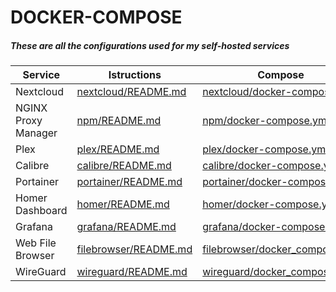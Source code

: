 # DOCKER-COMPOSE
##### These are all the configurations used for my self-hosted services

| Service             | Istructions                              | Compose                                             |
|---------------------|------------------------------------------|-----------------------------------------------------|
| Nextcloud           | [nextcloud/README.md][RMEnextcloud]      | [nextcloud/docker-compose.yml][DCOMPnextcloud]      |
| NGINX Proxy Manager | [npm/README.md][RMEnpm]                  | [npm/docker-compose.yml][DCOMPnpm]                  |
| Plex                | [plex/README.md][RMEplex]                | [plex/docker-compose.yml][DCOMPplex]                |
| Calibre             | [calibre/README.md][RMEcalibre]          | [calibre/docker-compose.yml][DCOMPcalibre]          |
| Portainer           | [portainer/README.md][RMEportainer]      | [portainer/docker-compose.yml][DCOMPportainer]      |
| Homer Dashboard     | [homer/README.md][RMEhomer]              | [homer/docker-compose.yml][DCOMPhomer]              |
| Grafana             | [grafana/README.md][RMEgrafana]          | [grafana/docker-compose.yml][DCOMPgrafana]          |
| Web File Browser    | [filebrowser/README.md][RMEfilebrowser]  | [filebrowser/docker_compose.yml][DCOMPfilebrowser]  |
| WireGuard           | [wireguard/README.md][RMEwireguard]      | [wireguard/docker_compose.yml][DCOMPwireguard]      |

   [RMEnextcloud]: <https://github.com/DanielSaccardo/Docker-compose-services/blob/main/nextcloud/README.md>
   [RMEnpm]: <https://github.com/DanielSaccardo/Docker-compose-services/blob/main/npm/README.md>
   [RMEplex]: <https://github.com/DanielSaccardo/Docker-compose-services/blob/main/plex/README.md>
   [RMEcalibre]: <https://github.com/DanielSaccardo/Docker-compose-services/blob/main/calibre/README.md>
   [RMEportainer]: <https://github.com/DanielSaccardo/Docker-compose-services/blob/main/portainer/README.md>
   [RMEhomer]: <https://github.com/DanielSaccardo/Docker-compose-services/blob/main/homer/README.md>
   [RMEgrafana]: <https://github.com/DanielSaccardo/Docker-compose-services/blob/main/grafana/README.md>
   [RMEfilebrowser]: <https://github.com/DanielSaccardo/Docker-compose-services/blob/main/filebrowser/README.md>
   [RMEwireguard]: <https://github.com/DanielSaccardo/Docker-compose-services/blob/main/wireguard/README.md>
   
   [DCOMPnextcloud]: <https://github.com/DanielSaccardo/Docker-compose-services/blob/main/nextcloud/docker-compose.yml>
   [DCOMPnpm]: <https://github.com/DanielSaccardo/Docker-compose-services/blob/main/npm/docker-compose.yml>
   [DCOMPplex]: <https://github.com/DanielSaccardo/Docker-compose-services/blob/main/plex/docker-compose.yml>
   [DCOMPcalibre]: <https://github.com/DanielSaccardo/Docker-compose-services/blob/main/calibre/docker-compose.yml>
   [DCOMPportainer]: <https://github.com/DanielSaccardo/Docker-compose-services/blob/main/portainer/docker-compose.yml>
   [DCOMPhomer]: <https://github.com/DanielSaccardo/Docker-compose-services/blob/main/homer/docker-compose.yml>
   [DCOMPgrafana]: <https://github.com/DanielSaccardo/Docker-compose-services/blob/main/grafana/docker-compose.yml>
   [DCOMPfilebrowser]: <https://github.com/DanielSaccardo/Docker-compose-services/blob/main/filebrowser/docker-compose.yml>
   [DCOMPwireguard]: <https://github.com/DanielSaccardo/Docker-compose-services/blob/main/wireguard/docker-compose.yml>

